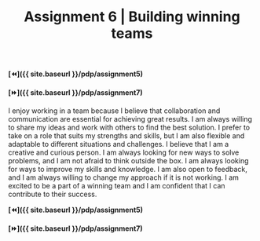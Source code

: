 ﻿---
layout: page
title: Assignment 6 | Building winning teams
permalink: /pdp/assignment6
---

**[⏪]({{ site.baseurl }}/pdp/assignment5)**

**[⏩]({{ site.baseurl }}/pdp/assignment7)**

I enjoy working in a team because I believe that collaboration and communication are essential for achieving great results. I am always willing to share my ideas and work with others to find the best solution. I prefer to take on a role that suits my strengths and skills, but I am also flexible and adaptable to different situations and challenges. I believe that I am a creative and curious person. I am always looking for new ways to solve problems, and I am not afraid to think outside the box. I am always looking for ways to improve my skills and knowledge. I am also open to feedback, and I am always willing to change my approach if it is not working. I am excited to be a part of a winning team and I am confident that I can contribute to their success.

**[⏪]({{ site.baseurl }}/pdp/assignment5)**

**[⏩]({{ site.baseurl }}/pdp/assignment7)**